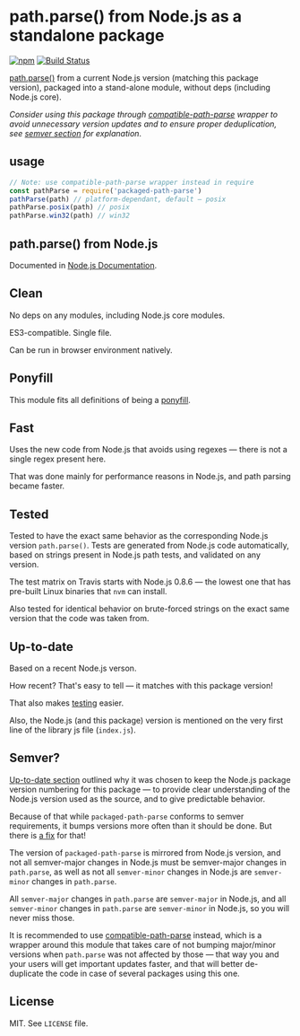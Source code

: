 # path.parse() from Node.js as a standalone package

[![npm](https://img.shields.io/npm/v/packaged-path-parse.svg)](https://www.npmjs.com/package/packaged-path-parse)
[![Build Status](https://travis-ci.org/ChALkeR/packaged-path-parse.svg?branch=master)](https://travis-ci.org/ChALkeR/packaged-path-parse)

[path.parse()](https://nodejs.org/api/path.html#path_path_parse_path) from a
current Node.js version (matching this package version), packaged into a
stand-alone module, without deps (including Node.js core).

_Consider using this package through 
[compatible-path-parse](https://github.com/ChALkeR/compatible-path-parse)
wrapper to avoid unnecessary version updates and to ensure proper
deduplication, see [semver section](#semver) for explanation_.

## usage

```js
// Note: use compatible-path-parse wrapper instead in require
const pathParse = require('packaged-path-parse')
pathParse(path) // platform-dependant, default — posix
pathParse.posix(path) // posix
pathParse.win32(path) // win32
```

## path.parse() from Node.js

Documented in
[Node.js Documentation](https://nodejs.org/api/path.html#path_path_parse_path).

## Clean

No deps on any modules, including Node.js core modules.

ES3-compatible. Single file.

Can be run in browser environment natively.

## Ponyfill

This module fits all definitions of being a [ponyfill](https://ponyfill.com).

## Fast

Uses the new code from Node.js that avoids using regexes — there is not a single
regex present here.

That was done mainly for performance reasons in Node.js, and path parsing became
faster.

## Tested

Tested to have the exact same behavior as the corresponding Node.js version
`path.parse()`. Tests are generated from Node.js code automatically, based on
strings present in Node.js path tests, and validated on any version.

The test matrix on Travis starts with Node.js 0.8.6 — the lowest one that has
pre-built Linux binaries that `nvm` can install.

Also tested for identical behavior on brute-forced strings on the exact same
version that the code was taken from.

## Up-to-date

Based on a recent Node.js verson.

How recent? That's easy to tell — it matches with this package version!

That also makes [testing](#tested) easier.

Also, the Node.js (and this package) version is mentioned on the very first line
of the library js file (`index.js`).

## Semver?

[Up-to-date section](#up-to-date) outlined why it was chosen to keep the Node.js
package version numbering for this package — to provide clear understanding of
the Node.js version used as the source, and to give predictable behavior.

Because of that while `packaged-path-parse` conforms to semver requirements,
it bumps versions more often than it should be done. But there is
[a fix](https://github.com/ChALkeR/compatible-path-parse) for that!

The version of `packaged-path-parse` is mirrored from Node.js version, and not
all semver-major changes in Node.js must be semver-major changes in
`path.parse`, as well as not all `semver-minor` changes in Node.js are
`semver-minor` changes in `path.parse`.

All `semver-major` changes in `path.parse` are `semver-major` in Node.js, and
all `semver-minor` changes in `path.parse` are `semver-minor` in Node.js, so you
will never miss those.

It is recommended to use
[compatible-path-parse](https://github.com/ChALkeR/compatible-path-parse)
instead, which is a wrapper around this module that takes care of not bumping
major/minor versions when `path.parse` was not affected by those — that way you
and your users will get important updates faster, and that will better
de-duplicate the code in case of several packages using this one.

## License

MIT. See `LICENSE` file.
